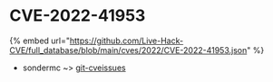 # CVE-2022-41953
{% embed url="https://github.com/Live-Hack-CVE/full_database/blob/main/cves/2022/CVE-2022-41953.json" %}

* sondermc ~> [git-cveissues](https://www.alice-snow.ru/2022/database/cve-2022-41953/git-cveissues-sondermc)